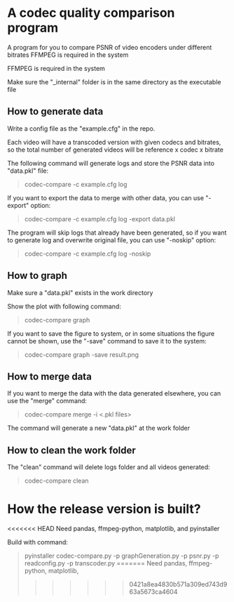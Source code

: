 # A codec quality comparison program

A program for you to compare PSNR of video encoders under different bitrates
FFMPEG is required in the system

FFMPEG is required in the system

Make sure the "_internal" folder is in the same directory as the executable file

## How to generate data
Write a config file as the "example.cfg" in the repo.

Each video will have a transcoded version with given codecs and bitrates, so the total number of generated videos will be reference x codec x bitrate

The following command will generate logs and store the PSNR data into "data.pkl" file:
> codec-compare -c example.cfg log

If you want to export the data to merge with other data, you can use "-export" option:
> codec-compare -c example.cfg log -export data.pkl

The program will skip logs that already have been generated, so if you want to generate log and overwrite original file, you can use "-noskip" option:
> codec-compare -c example.cfg log -noskip

## How to graph
Make sure a "data.pkl" exists in the work directory

Show the plot with following command:
> codec-compare graph

If you want to save the figure to system, or in some situations the figure cannot be shown, use the "-save" command to save it to the system:
> codec-compare graph -save result.png

## How to merge data
If you want to merge the data with the data generated elsewhere, you can use the "merge" command:
> codec-compare merge -i <.pkl files>

The command will generate a new "data.pkl" at the work folder

## How to clean the work folder
The "clean" command will delete logs folder and all videos generated:
> codec-compare clean

# How the release version is built?
<<<<<<< HEAD
Need pandas, ffmpeg-python, matplotlib, and pyinstaller

Build with command:
> pyinstaller codec-compare.py -p graphGeneration.py -p psnr.py -p readconfig.py -p transcoder.py
=======
Need pandas, ffmpeg-python, matplotlib, 
>>>>>>> 0421a8ea4830b571a309ed743d963a5673ca4604
